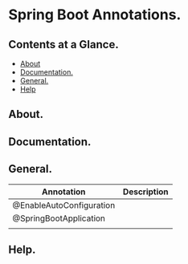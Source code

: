 # Spring Boot Annotations.





## Contents at a Glance.
* [About](#about)
* [Documentation.](#documentation)
* [General.](#general)
* [Help](#help)





## About.





## Documentation.





## General.

| Annotation                                               | Description                                                                                                              |
| -------------------------------------------------------- | ------------------------------------------------------------------------------------------------------------------------ |
| @EnableAutoConfiguration                                 |                                                                                                                          |
| @SpringBootApplication                                   |                                                                                                                          |
|                                                          |                                                                                                                          |





## Help.
